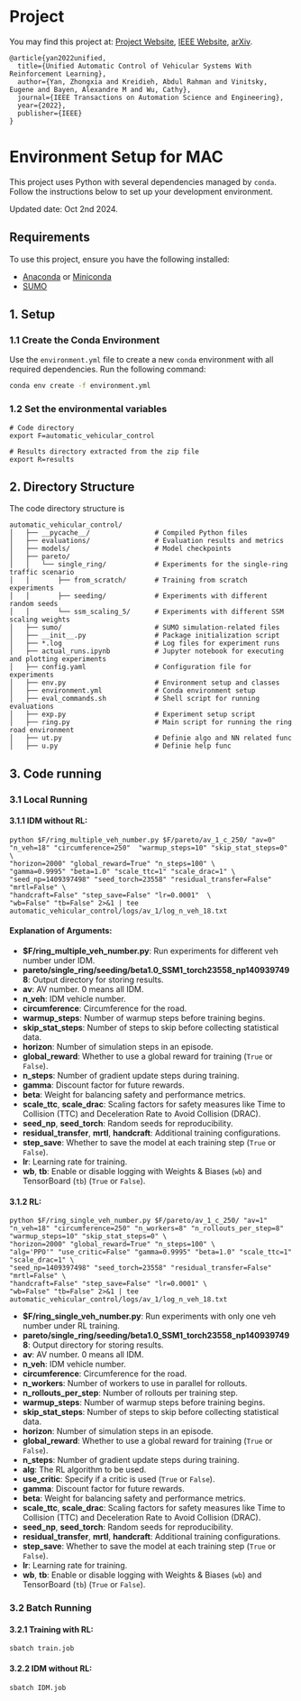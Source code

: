 # Project

You may find this project at: [Project Website](https://mit-wu-lab.github.io/automatic_vehicular_control), [IEEE Website](https://ieeexplore.ieee.org/document/9765650), [arXiv](https://arxiv.org/abs/2208.00268).

```
@article{yan2022unified,
  title={Unified Automatic Control of Vehicular Systems With Reinforcement Learning},
  author={Yan, Zhongxia and Kreidieh, Abdul Rahman and Vinitsky, Eugene and Bayen, Alexandre M and Wu, Cathy},
  journal={IEEE Transactions on Automation Science and Engineering},
  year={2022},
  publisher={IEEE}
}
```

# Environment Setup for MAC
This project uses Python with several dependencies managed by `conda`. Follow the instructions below to set up your development environment.

Updated date: Oct 2nd 2024.


## Requirements

To use this project, ensure you have the following installed:

- [Anaconda](https://www.anaconda.com/products/distribution) or [Miniconda](https://docs.conda.io/en/latest/miniconda.html)
- [SUMO](https://sumo.dlr.de/docs/Installing/MacOS_Build.html)

## 1. Setup

### 1.1 Create the Conda Environment

Use the `environment.yml` file to create a new `conda` environment with all required dependencies. Run the following command:

```sh
conda env create -f environment.yml
```

### 1.2 Set the environmental variables
```
# Code directory
export F=automatic_vehicular_control

# Results directory extracted from the zip file
export R=results
```

## 2. Directory Structure

The code directory structure is
``` 
automatic_vehicular_control/
│   ├── __pycache__/                # Compiled Python files
│   ├── evaluations/                # Evaluation results and metrics
│   ├── models/                     # Model checkpoints
│   ├── pareto/
│   │   └── single_ring/            # Experiments for the single-ring traffic scenario
│   │       ├── from_scratch/       # Training from scratch experiments
│   │       ├── seeding/            # Experiments with different random seeds
│   │       └── ssm_scaling_5/      # Experiments with different SSM scaling weights
│   ├── sumo/                       # SUMO simulation-related files
│   ├── __init__.py                 # Package initialization script
│   ├── *.log                       # Log files for experiment runs
│   ├── actual_runs.ipynb           # Jupyter notebook for executing and plotting experiments
│   ├── config.yaml                 # Configuration file for experiments
│   ├── env.py                      # Environment setup and classes
│   ├── environment.yml             # Conda environment setup
│   ├── eval_commands.sh            # Shell script for running evaluations
│   ├── exp.py                      # Experiment setup script
│   ├── ring.py                     # Main script for running the ring road environment
│   ├── ut.py                       # Definie algo and NN related func
│   ├── u.py                        # Definie help func
```


## 3. Code running
### 3.1 Local Running
#### 3.1.1 IDM without RL:
```
python $F/ring_multiple_veh_number.py $F/pareto/av_1_c_250/ "av=0" "n_veh=18" "circumference=250"  "warmup_steps=10" "skip_stat_steps=0" \
"horizon=2000" "global_reward=True" "n_steps=100" \
"gamma=0.9995" "beta=1.0" "scale_ttc=1" "scale_drac=1" \
"seed_np=1409397498" "seed_torch=23558" "residual_transfer=False" "mrtl=False" \
"handcraft=False" "step_save=False" "lr=0.0001"  \
"wb=False" "tb=False" 2>&1 | tee automatic_vehicular_control/logs/av_1/log_n_veh_18.txt 
```

#### Explanation of Arguments:
- **$F/ring_multiple_veh_number.py**: Run experiments for different veh number under IDM. 
- **pareto/single_ring/seeding/beta1.0_SSM1_torch23558_np1409397498**: Output directory for storing results.
- **av**: AV number. 0 means all IDM.
- **n_veh**: IDM vehicle number. 
- **circumference**: Circumference for the road. 
- **warmup_steps**: Number of warmup steps before training begins.  
- **skip_stat_steps**: Number of steps to skip before collecting statistical data.  
- **horizon**: Number of simulation steps in an episode.  
- **global_reward**: Whether to use a global reward for training (`True` or `False`).
- **n_steps**: Number of gradient update steps during training.  
- **gamma**: Discount factor for future rewards.  
- **beta**: Weight for balancing safety and performance metrics.  
- **scale_ttc**, **scale_drac**: Scaling factors for safety measures like Time to Collision (TTC) and Deceleration Rate to Avoid Collision (DRAC).
- **seed_np**, **seed_torch**: Random seeds for reproducibility.  
- **residual_transfer**, **mrtl**, **handcraft**: Additional training configurations.
- **step_save**: Whether to save the model at each training step (`True` or `False`).
- **lr**: Learning rate for training.  
- **wb**, **tb**: Enable or disable logging with Weights & Biases (`wb`) and TensorBoard (`tb`) (`True` or `False`).


#### 3.1.2 RL:
```
python $F/ring_single_veh_number.py $F/pareto/av_1_c_250/ "av=1" "n_veh=18" "circumference=250" "n_workers=8" "n_rollouts_per_step=8"  "warmup_steps=10" "skip_stat_steps=0" \
"horizon=2000" "global_reward=True" "n_steps=100" \
"alg='PPO'" "use_critic=False" "gamma=0.9995" "beta=1.0" "scale_ttc=1" "scale_drac=1" \
"seed_np=1409397498" "seed_torch=23558" "residual_transfer=False" "mrtl=False" \
"handcraft=False" "step_save=False" "lr=0.0001" \
"wb=False" "tb=False" 2>&1 | tee automatic_vehicular_control/logs/av_1/log_n_veh_18.txt 
```
- **$F/ring_single_veh_number.py**: Run experiments with only one veh number under RL training. 
- **pareto/single_ring/seeding/beta1.0_SSM1_torch23558_np1409397498**: Output directory for storing results.
- **av**: AV number. 0 means all IDM.
- **n_veh**: IDM vehicle number. 
- **circumference**: Circumference for the road. 
- **n_workers**: Number of workers to use in parallel for rollouts.  
- **n_rollouts_per_step**: Number of rollouts per training step.  
- **warmup_steps**: Number of warmup steps before training begins.  
- **skip_stat_steps**: Number of steps to skip before collecting statistical data.  
- **horizon**: Number of simulation steps in an episode.  
- **global_reward**: Whether to use a global reward for training (`True` or `False`).
- **n_steps**: Number of gradient update steps during training.  
- **alg**: The RL algorithm to be used.  
- **use_critic**: Specify if a critic is used (`True` or `False`).
- **gamma**: Discount factor for future rewards.  
- **beta**: Weight for balancing safety and performance metrics.  
- **scale_ttc**, **scale_drac**: Scaling factors for safety measures like Time to Collision (TTC) and Deceleration Rate to Avoid Collision (DRAC).
- **seed_np**, **seed_torch**: Random seeds for reproducibility.  
- **residual_transfer**, **mrtl**, **handcraft**: Additional training configurations.
- **step_save**: Whether to save the model at each training step (`True` or `False`).
- **lr**: Learning rate for training.  
- **wb**, **tb**: Enable or disable logging with Weights & Biases (`wb`) and TensorBoard (`tb`) (`True` or `False`).


### 3.2 Batch Running

#### 3.2.1 Training with RL:
```
sbatch train.job
```
#### 3.2.2 IDM without RL:

```
sbatch IDM.job
```


